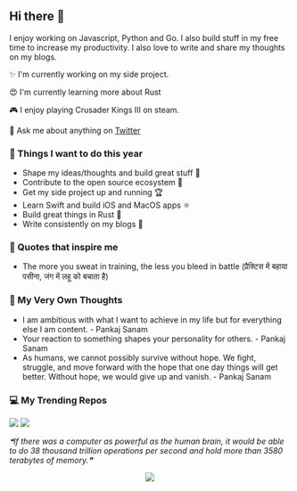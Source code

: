 ## Hi there 👋

I enjoy working on Javascript, Python and Go. I also build stuff in my free time to increase my productivity. I also love to write and share my thoughts on my blogs.

✨ I'm currently working on my side project.

😍 I'm currently learning more about Rust

🎮 I enjoy playing Crusader Kings III on steam.

🐤 Ask me about anything on [Twitter](https://twitter.com/pankajsanam)

### 🎯 Things I want to do this year

- Shape my ideas/thoughts and build great stuff 🎨
- Contribute to the open source ecosystem 🎉
- Get my side project up and running 🏆
- Learn Swift and build iOS and MacOS apps ⚛
- Build great things in Rust 🎯
- Write consistently on my blogs 📝

### 🗿 Quotes that inspire me

- The more you sweat in training, the less you bleed in battle (प्रैक्टिस में बहाया पसीना, जंग में लहू को बचाता है)

### 🗿 My Very Own Thoughts

- I am ambitious with what I want to achieve in my life but for everything else I am content. - Pankaj Sanam
- Your reaction to something shapes your personality for others. - Pankaj Sanam
- As humans, we cannot possibly survive without hope. We fight, struggle, and move forward with the hope that one day things will get better. Without hope, we would give up and vanish. - Pankaj Sanam

### 💻 My Trending Repos

![](https://github-readme-stats.vercel.app/api/pin/?username=antick&repo=mojo&bg_color=45,ac3cad,2ea9ab&title_color=fff&text_color=fff)
![](https://github-readme-stats.vercel.app/api/pin/?username=antick&repo=mint-kit&bg_color=45,fc00ff,00dbde&title_color=fff&text_color=fff)

<!--STARTS_HERE_QUOTE_README-->
<i>❝If there was a computer as powerful as the human brain, it would be able to do 38 thousand trillion operations per second and hold more than 3580 terabytes of memory.❞</i>
<!--ENDS_HERE_QUOTE_README-->

<p align='center'><img src='https://visitor-badge.laobi.icu/badge?page_id=antick'></p>

